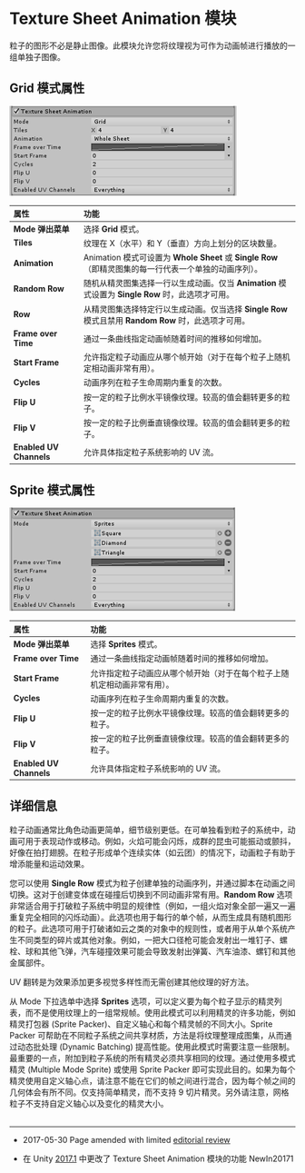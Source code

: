 # Texture Sheet Animation 模块

粒子的图形不必是静止图像。此模块允许您将纹理视为可作为动画帧进行播放的一组单独子图像。

## Grid 模式属性

![](../uploads/Main/PartSysTexSheetAnimModule-0.png) 

| __属性__| __功能__ |
|:---|:---| 
| __Mode 弹出菜单__| 选择 __Grid__ 模式。 |
| __Tiles__| 纹理在 X（水平）和 Y（垂直）方向上划分的区块数量。 |
| __Animation__| Animation 模式可设置为 __Whole Sheet__ 或 __Single Row__（即精灵图集的每一行代表一个单独的动画序列）。 |
| __Random Row__| 随机从精灵图集选择一行以生成动画。仅当 __Animation__ 模式设置为 __Single Row__ 时，此选项才可用。 |
| __Row__| 从精灵图集选择特定行以生成动画。仅当选择 __Single Row__ 模式且禁用 __Random Row__ 时，此选项才可用。 |
| __Frame over Time__| 通过一条曲线指定动画帧随着时间的推移如何增加。 |
| __Start Frame__| 允许指定粒子动画应从哪个帧开始（对于在每个粒子上随机定相动画非常有用）。 |
| __Cycles__| 动画序列在粒子生命周期内重复的次数。 |
| __Flip U__| 按一定的粒子比例水平镜像纹理。较高的值会翻转更多的粒子。 |
| __Flip V__| 按一定的粒子比例垂直镜像纹理。较高的值会翻转更多的粒子。 |
| __Enabled UV Channels__| 允许具体指定粒子系统影响的 UV 流。 |

## Sprite 模式属性

![](../uploads/Main/PartSysTexSheetAnimModule-1.png) 

| __属性__| __功能__ |
|:---|:---| 
| __Mode 弹出菜单__| 选择 __Sprites__ 模式。 |
| __Frame over Time__| 通过一条曲线指定动画帧随着时间的推移如何增加。 |
| __Start Frame__| 允许指定粒子动画应从哪个帧开始（对于在每个粒子上随机定相动画非常有用）。 |
| __Cycles__| 动画序列在粒子生命周期内重复的次数。 |
| __Flip U__| 按一定的粒子比例水平镜像纹理。较高的值会翻转更多的粒子。 |
| __Flip V__| 按一定的粒子比例垂直镜像纹理。较高的值会翻转更多的粒子。 |
| __Enabled UV Channels__| 允许具体指定粒子系统影响的 UV 流。 |

## 详细信息

粒子动画通常比角色动画更简单，细节级别更低。在可单独看到粒子的系统中，动画可用于表现动作或移动。例如，火焰可能会闪烁，成群的昆虫可能振动或颤抖，好像在拍打翅膀。在粒子形成单个连续实体（如云团）的情况下，动画粒子有助于增添能量和运动效果。

您可以使用 __Single Row__ 模式为粒子创建单独的动画序列，并通过脚本在动画之间切换。这对于创建变体或在碰撞后切换到不同动画非常有用。__Random Row__ 选项非常适合用于打破粒子系统中明显的规律性（例如，一组火焰对象全部一遍又一遍重复完全相同的闪烁动画）。此选项也用于每行的单个帧，从而生成具有随机图形的粒子。此选项可用于打破诸如云之类的对象中的规则性，或者用于从单个系统产生不同类型的碎片或其他对象。例如，一把大口径枪可能会发射出一堆钉子、螺栓、球和其他飞弹，汽车碰撞效果可能会导致发射出弹簧、汽车油漆、螺钉和其他金属部件。

UV 翻转是为效果添加更多视觉多样性而无需创建其他纹理的好方法。

从 Mode 下拉选单中选择 __Sprites__ 选项，可以定义要为每个粒子显示的精灵列表，而不是使用纹理上的一组常规帧。使用此模式可以利用精灵的许多功能，例如精灵打包器 (Sprite Packer)、自定义轴心和每个精灵帧的不同大小。Sprite Packer 可帮助在不同粒子系统之间共享材质，方法是将纹理整理成图集，从而通过动态批处理 (Dynamic Batching) 提高性能。使用此模式时需要注意一些限制。最重要的一点，附加到粒子系统的所有精灵必须共享相同的纹理。通过使用多模式精灵 (Multiple Mode Sprite) 或使用 Sprite Packer 即可实现此目的。如果为每个精灵使用自定义轴心点，请注意不能在它们的帧之间进行混合，因为每个帧之间的几何体会有所不同。仅支持简单精灵，而不支持 9 切片精灵。另外请注意，网格粒子不支持自定义轴心以及变化的精灵大小。
<br/><br/>

---

* <span class="page-edit"> 2017-05-30  Page amended with limited [editorial review](DocumentationEditorialReview.html)
</span>

* <span class="page-history">在 Unity [2017.1](../Manual/30_search.html?q=newin20171) 中更改了 Texture Sheet Animation 模块的功能 <span class="search-words">NewIn20171</span></span>
